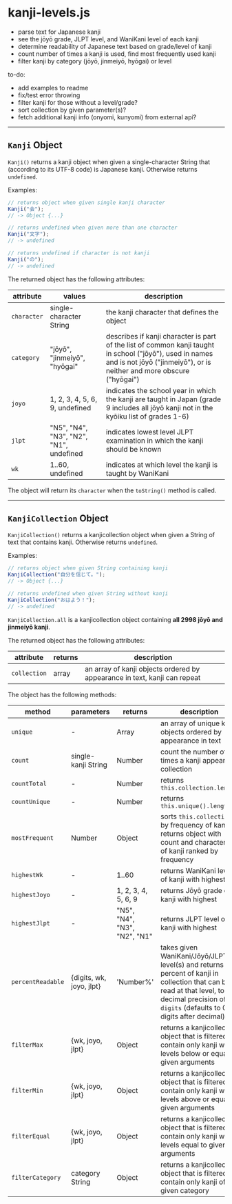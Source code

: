 # kanji-levels.js
- parse text for Japanese kanji
- see the jōyō grade, JLPT level, and WaniKani level of each kanji
- determine readability of Japanese text based on grade/level of kanji
- count number of times a kanji is used, find most frequently used kanji
- filter kanji by category (jōyō, jinmeiyō, hyōgai) or level

to-do:
- add examples to readme
- fix/test error throwing
- filter kanji for those without a level/grade?
- sort collection by given parameter(s)?
- fetch additional kanji info (onyomi, kunyomi) from external api?
---
## `Kanji` Object

`Kanji()` returns a kanji object when given a single-character String that (according to its UTF-8 code) is Japanese kanji. Otherwise returns `undefined`.

Examples:
```javascript
// returns object when given single kanji character
Kanji("会");
// -> Object {...}

// returns undefined when given more than one character
Kanji("文字");
// -> undefined

// returns undefined if character is not kanji
Kanji("の");
// -> undefined
```

The returned object has the following attributes:

| attribute   | values                       | description                                                                                                                                                                       |
|-------------|------------------------------|-----------------------------------------------------------------------------------------------------------------------------------------------------------------------------------|
| `character`   | single-character String      | the kanji character that defines the object                                                                                                                                       |
| `category`    | "jōyō", "jinmeiyō", "hyōgai" | describes if kanji character is part of the list of common kanji taught in school ("jōyō"), used in names and is not jōyō ("jinmeiyō"), or is neither and more obscure ("hyōgai") |
| `joyo` | 1, 2, 3, 4, 5, 6, 9, undefined          | indicates the school year in which the kanji are taught in Japan (grade 9 includes all jōyō kanji not in the kyōiku list of grades 1-6)                                                  |
| `jlpt`   | "N5", "N4", "N3", "N2", "N1", undefined | indicates lowest level JLPT examination in which the kanji should be known                                                                                                        |
| `wk`     | 1..60, undefined                         | indicates at which level the kanji is taught by WaniKani

The object will return its `character` when the `toString()` method is called.

---

## `KanjiCollection` Object

`KanjiCollection()` returns a kanjicollection object when given a String of text that contains kanji. Otherwise returns `undefined`.

Examples:
```javascript
// returns object when given String containing kanji
KanjiCollection("自分を信じて。");
// -> Object {...}

// returns undefined when given String without kanji
KanjiCollection("おはよう！");
// -> undefined
```

`KanjiCollection.all` is a kanjicollection object containing **all 2998 jōyō and jinmeiyō kanji**.

The returned object has the following attributes:

| attribute  | returns | description                                                                |
|------------|--------|----------------------------------------------------------------------------|
| `collection` | array  | an array of kanji objects ordered by appearance in text, kanji can repeat  |

The object has the following methods:

| method          | parameters                 | returns                      | description                                                                                                                                                         |
|-----------------|----------------------------|------------------------------|---------------------------------------------------------------------------------------------------------------------------------------------------------------------|
| `unique`          | -                          | Array                        | an array of unique kanji objects ordered by appearance in text                                                                                                      |
| `count`           | single-kanji String        | Number                       | count the number of times a kanji appears in collection                                                                                                             |
| `countTotal`      | -                          | Number                       | returns `this.collection.length`                                                                                                                                    |
| `countUnique`     | -                          | Number                       | returns `this.unique().length`                                                                                                                                      |
| `mostFrequent`    | Number                     | Object                        | sorts `this.collection` by frequency of kanji, returns object with count and characters of kanji ranked by frequency                                                                         |
| `highestWk`       | -                          | 1..60                        | returns WaniKani level of kanji with highest                                                                                                                        |
| `highestJoyo`   | -                          | 1, 2, 3, 4, 5, 6, 9          | returns Jōyō grade of kanji with highest                                                                                                                            |
| `highestJlpt`     | -                          | "N5", "N4", "N3", "N2", "N1" | returns JLPT level of kanji with highest                                                                                                                            |
| `percentReadable` | {digits, wk, joyo, jlpt} | 'Number%'                    | takes given WaniKani/Jōyō/JLPT level(s) and returns percent of kanji in collection that can be read at that level, to decimal precision of `digits` (defaults to 0 digits after decimal) |
| `filterMax`       | {wk, joyo, jlpt}         | Object                       | returns a kanjicollection object that is filtered to contain only kanji with levels below or equal to given arguments                                               |
| `filterMin`       | {wk, joyo, jlpt}         | Object                       | returns a kanjicollection object that is filtered to contain only kanji with levels above or equal given arguments                                                  |
| `filterEqual`     | {wk, joyo, jlpt}         | Object                       | returns a kanjicollection object that is filtered to contain only kanji with levels equal to given arguments                                                        |
| `filterCategory`  | category String            | Object                       | returns a kanjicollection object that is filtered to contain only kanji of given category                                                                           |
